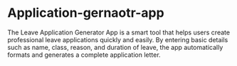 # Application-gernaotr-app
The Leave Application Generator App is a smart tool that helps users create professional leave applications quickly and easily. By entering basic details such as name, class, reason, and duration of leave, the app automatically formats and generates a complete application letter.
